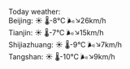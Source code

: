 Today weather:  
Beijing: ☀️ 🌡️-8°C 🌬️↘26km/h  
Tianjin: ☀️ 🌡️-7°C 🌬️↘15km/h  
Shijiazhuang: ☀️ 🌡️-9°C 🌬️↘7km/h  
Tangshan: ☀️ 🌡️-10°C 🌬️↘9km/h  
